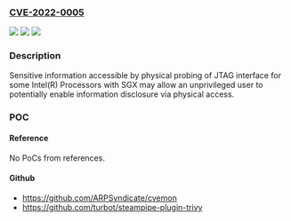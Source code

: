 ### [CVE-2022-0005](https://cve.mitre.org/cgi-bin/cvename.cgi?name=CVE-2022-0005)
![](https://img.shields.io/static/v1?label=Product&message=Intel(R)%20Processors%20with%20SGX&color=blue)
![](https://img.shields.io/static/v1?label=Version&message=n%2Fa&color=blue)
![](https://img.shields.io/static/v1?label=Vulnerability&message=information%20disclosure&color=brighgreen)

### Description

Sensitive information accessible by physical probing of JTAG interface for some Intel(R) Processors with SGX may allow an unprivileged user to potentially enable information disclosure via physical access.

### POC

#### Reference
No PoCs from references.

#### Github
- https://github.com/ARPSyndicate/cvemon
- https://github.com/turbot/steampipe-plugin-trivy

